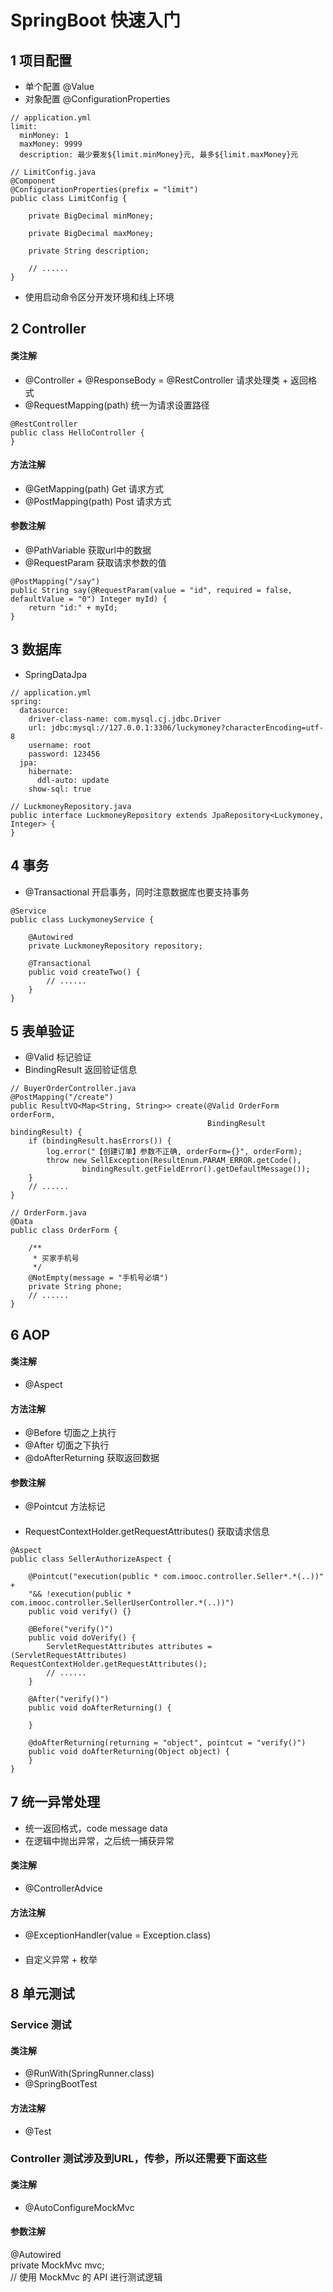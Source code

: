 # SpringBoot 快速入门

## 1 项目配置
- 单个配置 @Value
- 对象配置 @ConfigurationProperties
```
// application.yml
limit:
  minMoney: 1
  maxMoney: 9999
  description: 最少要发${limit.minMoney}元, 最多${limit.maxMoney}元

// LimitConfig.java
@Component
@ConfigurationProperties(prefix = "limit")
public class LimitConfig {

	private BigDecimal minMoney;

	private BigDecimal maxMoney;

	private String description;

	// ......
}
```
- 使用启动命令区分开发环境和线上环境

## 2 Controller
#### 类注解 
- @Controller + @ResponseBody = @RestController 请求处理类 + 返回格式
- @RequestMapping(path) 统一为请求设置路径
```
@RestController
public class HelloController {
}
```
#### 方法注解
- @GetMapping(path) Get 请求方式
- @PostMapping(path) Post 请求方式

#### 参数注解
- @PathVariable 获取url中的数据
- @RequestParam 获取请求参数的值
```
@PostMapping("/say")
public String say(@RequestParam(value = "id", required = false, defaultValue = "0") Integer myId) {
    return "id:" + myId;
}
```
## 3 数据库
- SpringDataJpa
```
// application.yml
spring:
  datasource:
    driver-class-name: com.mysql.cj.jdbc.Driver
    url: jdbc:mysql://127.0.0.1:3306/luckymoney?characterEncoding=utf-8
    username: root
    password: 123456
  jpa:
    hibernate:
      ddl-auto: update
    show-sql: true
    
// LuckmoneyRepository.java
public interface LuckmoneyRepository extends JpaRepository<Luckymoney, Integer> {
}    
```
## 4 事务
- @Transactional 开启事务，同时注意数据库也要支持事务
```
@Service
public class LuckymoneyService {

    @Autowired
    private LuckmoneyRepository repository;

    @Transactional
    public void createTwo() {
        // ......
    }
}

```
## 5 表单验证
- @Valid 标记验证 
- BindingResult 返回验证信息
```
// BuyerOrderController.java
@PostMapping("/create")
public ResultVO<Map<String, String>> create(@Valid OrderForm orderForm,
                                            BindingResult bindingResult) {
    if (bindingResult.hasErrors()) {
        log.error("【创建订单】参数不正确, orderForm={}", orderForm);
        throw new SellException(ResultEnum.PARAM_ERROR.getCode(),
                bindingResult.getFieldError().getDefaultMessage());
    }
    // ......
}

// OrderForm.java
@Data
public class OrderForm {

    /**
     * 买家手机号
     */
    @NotEmpty(message = "手机号必填")
    private String phone;
    // ......
}
```

## 6 AOP
#### 类注解
- @Aspect
#### 方法注解
- @Before 切面之上执行
- @After 切面之下执行
- @doAfterReturning 获取返回数据
#### 参数注解
- @Pointcut 方法标记
#### 
- RequestContextHolder.getRequestAttributes() 获取请求信息
```
@Aspect
public class SellerAuthorizeAspect {

    @Pointcut("execution(public * com.imooc.controller.Seller*.*(..))" +
    "&& !execution(public * com.imooc.controller.SellerUserController.*(..))")
    public void verify() {}

    @Before("verify()")
    public void doVerify() {
        ServletRequestAttributes attributes = (ServletRequestAttributes) RequestContextHolder.getRequestAttributes();
        // ......
    }
    
    @After("verify()")
    public void doAfterReturning() {
        
    }
    
    @doAfterReturning(returning = "object", pointcut = "verify()")
    public void doAfterReturning(Object object) {
    }
}
```
## 7 统一异常处理
- 统一返回格式，code message data
- 在逻辑中抛出异常，之后统一捕获异常
#### 类注解
- @ControllerAdvice
#### 方法注解
- @ExceptionHandler(value = Exception.class)
#### 
- 自定义异常 + 枚举

## 8 单元测试
### Service 测试
#### 类注解
- @RunWith(SpringRunner.class)
- @SpringBootTest
#### 方法注解
- @Test

### Controller 测试涉及到URL，传参，所以还需要下面这些
#### 类注解
- @AutoConfigureMockMvc
#### 参数注解
@Autowired<br>
private MockMvc mvc;<br>
// 使用 MockMvc 的 API 进行测试逻辑